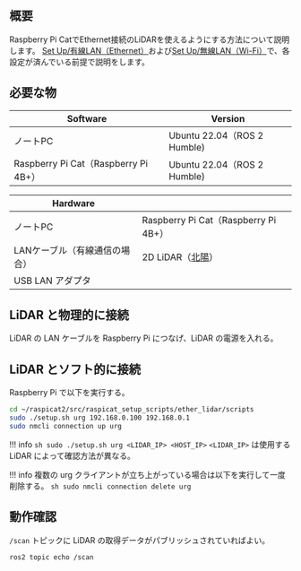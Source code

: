 ## 概要
Raspberry Pi CatでEthernet接続のLiDARを使えるようにする方法について説明します。 
[Set Up/有線LAN（Ethernet）](../set_up/wired.md)および[Set Up/無線LAN（Wi-Fi）](../set_up/wireless.md)で、各設定が済んでいる前提で説明をします。

## 必要な物
| Software         | Version                                      |
| ---------------- | -------------------------------------------- | 
| ノートPC         | Ubuntu 22.04（ROS 2 Humble) |
| Raspberry Pi Cat（Raspberry Pi 4B+） | Ubuntu 22.04（ROS 2 Humble) |

| Hardware            |                  | 
| ------------------- | ---------------- | 
| ノートPC            | Raspberry Pi Cat（Raspberry Pi 4B+） | 
| LANケーブル（有線通信の場合） | 2D LiDAR（[北陽](https://www.hokuyo-aut.co.jp/search/?cate01=1)） | 
| USB LAN アダプタ||

## LiDAR と物理的に接続

LiDAR の LAN ケーブルを Raspberry Pi につなげ、LiDAR の電源を入れる。

## LiDAR とソフト的に接続
Raspberry Pi で以下を実行する。

```sh
cd ~/raspicat2/src/raspicat_setup_scripts/ether_lidar/scripts
sudo ./setup.sh urg 192.168.0.100 192.168.0.1
sudo nmcli connection up urg
```

!!! info
    ``` sh
    sudo ./setup.sh urg <LIDAR_IP> <HOST_IP>
    ```
    `<LIDAR_IP>` は使用する LiDAR によって確認方法が異なる。

!!! info
    複数の urg クライアントが立ち上がっている場合は以下を実行して一度削除する。
    ```sh
    sudo nmcli connection delete urg
    ```

## 動作確認
`/scan` トピックに LiDAR の取得データがパブリッシュされていればよい。
```sh
ros2 topic echo /scan
```

